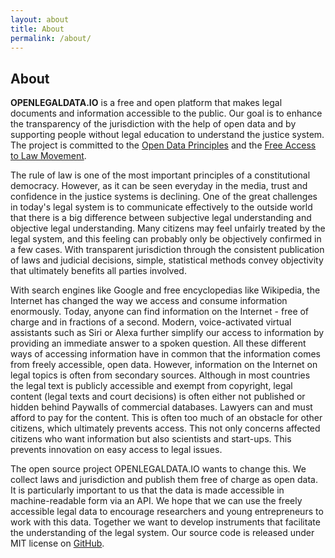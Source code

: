 ```yaml
---
layout: about
title: About
permalink: /about/
---
```


## About

**OPENLEGALDATA.IO** is a free and open platform that makes legal documents and information accessible to the public. 
Our goal is to enhance the transparency of the jurisdiction with the help of open data and by supporting people 
without legal education to understand the justice system. The project is committed to the 
[Open Data Principles](https://opendefinition.org/od/2.1/en/) and the [Free Access to Law Movement](http://www.fatlm.org/).

The rule of law is one of the most important principles of a constitutional democracy. However, as it can be seen
everyday in the media, trust and confidence in the justice systems is declining. One of the great challenges in 
today's legal system is to communicate effectively to the outside world that there is a big difference between 
subjective legal understanding and objective legal understanding. Many citizens may feel unfairly treated by the 
legal system, and this feeling can probably only be objectively confirmed in a few cases. With transparent 
jurisdiction through the consistent publication of laws and judicial decisions, simple, statistical methods
convey objectivity that ultimately benefits all parties involved.

With search engines like Google and free encyclopedias like Wikipedia, the Internet has changed the way we access and 
consume information enormously. Today, anyone can find information on the Internet - free of charge and in fractions 
of a second. Modern, voice-activated virtual assistants such as Siri or Alexa further simplify our access to 
information by providing an immediate answer to a spoken question. All these different ways of accessing information 
have in common that the information comes from freely accessible, open data. However, information on the Internet on 
legal topics is often from secondary sources. Although in most countries the legal text is publicly accessible and 
exempt from copyright, legal content (legal texts and court decisions) is often either not published or hidden 
behind Paywalls of commercial databases. Lawyers can and must afford to pay for the content. This is often too much 
of an obstacle for other citizens, which ultimately prevents access. This not only concerns affected citizens who 
want information but also scientists and start-ups. This prevents innovation on easy access to legal issues.


The open source project OPENLEGALDATA.IO wants to change this. We collect laws and jurisdiction and publish them 
free of charge as open data. It is particularly important to us that the data is made accessible in machine-readable 
form via an API. We hope that we can use the freely accessible legal data to encourage researchers and young 
entrepreneurs to work with this data. Together we want to develop instruments that facilitate the understanding 
of the legal system.  Our source code is released under MIT license on [GitHub](https://github.com/openlegaldata/).


